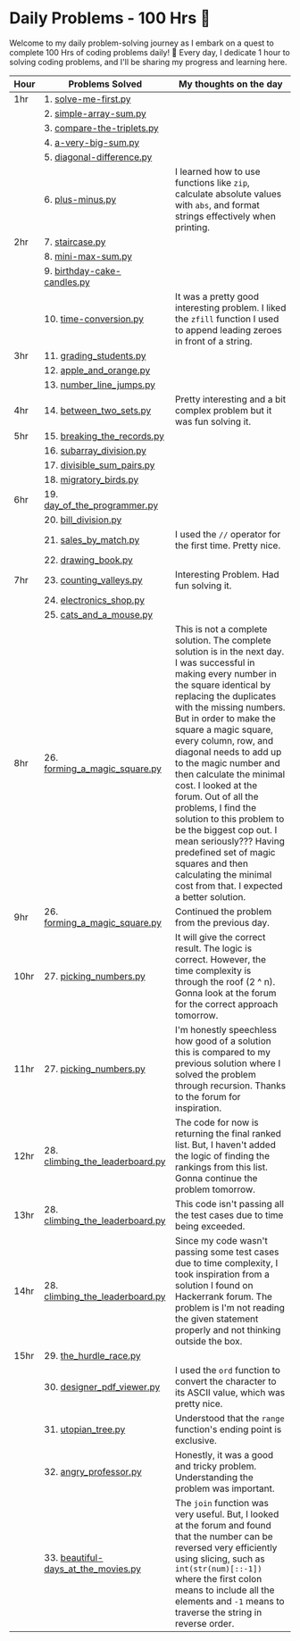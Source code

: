 # Daily Problems - 100 Hrs 🚀

Welcome to my daily problem-solving journey as I embark on a quest to complete 100 Hrs of coding problems daily! 🎉 Every day, I dedicate 1 hour to solving coding problems, and I'll be sharing my progress and learning here. 


| Hour | Problems Solved                                | My thoughts on the day                                    |
| ---- | ----------------------------------------------- | ------------------------------------------------------- |
| 1hr  | 1. [solve-me-first.py](https://github.com/HibbanHaroon/daily_problems/blob/main/Hackerrank/1hr/1.%20solve-me-first.py)  |  |
|      | 2. [simple-array-sum.py](https://github.com/HibbanHaroon/daily_problems/blob/main/Hackerrank/1hr/2.%20simple-array-sum.py)  |                                                         |
|      | 3. [compare-the-triplets.py](https://github.com/HibbanHaroon/daily_problems/blob/main/Hackerrank/1hr/3.%20compare-the-triplets.py)  |                                                         |
|      | 4. [a-very-big-sum.py](https://github.com/HibbanHaroon/daily_problems/blob/main/Hackerrank/1hr/4.%20a-very-big-sum.py)  |                                                         |
|      | 5. [diagonal-difference.py](https://github.com/HibbanHaroon/daily_problems/blob/main/Hackerrank/1hr/5.%20diagonal-difference.py)  |                                                         |
|      | 6. [plus-minus.py](https://github.com/HibbanHaroon/daily_problems/blob/main/Hackerrank/1hr/6.%20plus-minus.py)  |  I learned how to use functions like `zip`, calculate absolute values with `abs`, and format strings effectively when printing.  |
| 2hr  | 7. [staircase.py](https://github.com/HibbanHaroon/daily_problems/blob/main/Hackerrank/2hr/7.%20staircase.py)  |                                                         |
|      | 8. [mini-max-sum.py](https://github.com/HibbanHaroon/daily_problems/blob/main/Hackerrank/2hr/8.%20mini-max-sum.py)  |                                                         |
|      | 9. [birthday-cake-candles.py](https://github.com/HibbanHaroon/daily_problems/blob/main/Hackerrank/2hr/9.%20birthday-cake-candles.py)  |                                                         |
|      | 10. [time-conversion.py](https://github.com/HibbanHaroon/daily_problems/blob/main/Hackerrank/2hr/10.%20time-conversion.py)  | It was a pretty good interesting problem. I liked the `zfill` function I used to append leading zeroes in front of a string. |
| 3hr  | 11. [grading_students.py](https://github.com/HibbanHaroon/daily_problems/blob/main/Hackerrank/3hr/11.%20grading_students.py)  |                                                         |
|      | 12. [apple_and_orange.py](https://github.com/HibbanHaroon/daily_problems/blob/main/Hackerrank/3hr/12.%20apple_and_orange.py)  |                                                         |
|      | 13. [number_line_jumps.py](https://github.com/HibbanHaroon/daily_problems/blob/main/Hackerrank/3hr/13.%20number_line_jumps.py)  |                                                         |
| 4hr  | 14. [between_two_sets.py](https://github.com/HibbanHaroon/daily_problems/blob/main/Hackerrank/4hr/14.%20between_two_sets.py)  | Pretty interesting and a bit complex problem but it was fun solving it. |
| 5hr  | 15. [breaking_the_records.py](https://github.com/HibbanHaroon/daily_problems/blob/main/Hackerrank/5hr/15.%20breaking_the_records.py)  |                                                         |
|      | 16. [subarray_division.py](https://github.com/HibbanHaroon/daily_problems/blob/main/Hackerrank/5hr/16.%20subarray_division.py)  |                                                         |
|      | 17. [divisible_sum_pairs.py](https://github.com/HibbanHaroon/daily_problems/blob/main/Hackerrank/5hr/17.%20divisible_sum_pairs.py)  |                                                         |
|      | 18. [migratory_birds.py](https://github.com/HibbanHaroon/daily_problems/blob/main/Hackerrank/5hr/18.%20migratory_birds.py)  |                                                         |
| 6hr  | 19. [day_of_the_programmer.py](https://github.com/HibbanHaroon/daily_problems/blob/main/Hackerrank/6hr/19.%20day_of_the_programmer.py)  |                                                         |
|      | 20. [bill_division.py](https://github.com/HibbanHaroon/daily_problems/blob/main/Hackerrank/6hr/20.%20bill_division.py)  |                                                         |
|      | 21. [sales_by_match.py](https://github.com/HibbanHaroon/daily_problems/blob/main/Hackerrank/6hr/21.%20sales_by_match.py)  | I used the `//` operator for the first time. Pretty nice. |
|      | 22. [drawing_book.py](https://github.com/HibbanHaroon/daily_problems/blob/main/Hackerrank/6hr/22.%20drawing_book.py)  |                                                         |
| 7hr  | 23. [counting_valleys.py](https://github.com/HibbanHaroon/daily_problems/blob/main/Hackerrank/7hr/23.%20counting_valleys.py)  | Interesting Problem. Had fun solving it. |
|      | 24. [electronics_shop.py](https://github.com/HibbanHaroon/daily_problems/blob/main/Hackerrank/7hr/24.%20electronics_shop.py)  |                                                         |
|      | 25. [cats_and_a_mouse.py](https://github.com/HibbanHaroon/daily_problems/blob/main/Hackerrank/7hr/25.%20cats_and_a_mouse.py)  |                                                         |
| 8hr  | 26. [forming_a_magic_square.py](https://github.com/HibbanHaroon/daily_problems/blob/main/Hackerrank/8hr/26.%20forming_a_magic_square.py)  | This is not a complete solution. The complete solution is in the next day. I was successful in making every number in the square identical by replacing the duplicates with the missing numbers. But in order to make the square a magic square, every column, row, and diagonal needs to add up to the magic number and then calculate the minimal cost. I looked at the forum. Out of all the problems, I find the solution to this problem to be the biggest cop out. I mean seriously??? Having predefined set of magic squares and then calculating the minimal cost from that. I expected a better solution. |
| 9hr  | 26. [forming_a_magic_square.py](https://github.com/HibbanHaroon/daily_problems/blob/main/Hackerrank/9hr/26.%20forming_a_magic_square.py)  | Continued the problem from the previous day. |
| 10hr | 27. [picking_numbers.py](https://github.com/HibbanHaroon/daily_problems/blob/main/Hackerrank/10hr/27.%20picking_numbers.py)  | It will give the correct result. The logic is correct. However, the time complexity is through the roof (2 ^ n). Gonna look at the forum for the correct approach tomorrow. |
| 11hr | 27. [picking_numbers.py](https://github.com/HibbanHaroon/daily_problems/blob/main/Hackerrank/11hr/27.%20picking_numbers.py)  | I'm honestly speechless how good of a solution this is compared to my previous solution where I solved the problem through recursion. Thanks to the forum for inspiration. |
| 12hr | 28. [climbing_the_leaderboard.py](https://github.com/HibbanHaroon/daily_problems/blob/main/Hackerrank/12hr/28.%20climbing_the_leaderboard.py)  | The code for now is returning the final ranked list. But, I haven't added the logic of finding the rankings from this list. Gonna continue the problem tomorrow. |
| 13hr | 28. [climbing_the_leaderboard.py](https://github.com/HibbanHaroon/daily_problems/blob/main/Hackerrank/13hr/28.%20climbing_the_leaderboard.py)  | This code isn't passing all the test cases due to time being exceeded. |
| 14hr | 28. [climbing_the_leaderboard.py](https://github.com/HibbanHaroon/daily_problems/blob/main/Hackerrank/14hr/28.%20climbing_the_leaderboard.py)  | Since my code wasn't passing some test cases due to time complexity, I took inspiration from a solution I found on Hackerrank forum. The problem is I'm not reading the given statement properly and not thinking outside the box. |
| 15hr | 29. [the_hurdle_race.py](https://github.com/HibbanHaroon/daily_problems/blob/main/Hackerrank/15hr/29.%20the_hurdle_race.py)  |                                                         |
|      | 30. [designer_pdf_viewer.py](https://github.com/HibbanHaroon/daily_problems/blob/main/Hackerrank/15hr/30.%20designer_pdf_viewer.py)  | I used the `ord` function to convert the character to its ASCII value, which was pretty nice. |
|      | 31. [utopian_tree.py](https://github.com/HibbanHaroon/daily_problems/blob/main/Hackerrank/15hr/31.%20utopian_tree.py)  | Understood that the `range` function's ending point is exclusive. |
|      | 32. [angry_professor.py](https://github.com/HibbanHaroon/daily_problems/blob/main/Hackerrank/15hr/32.%20angry_professor.py)  | Honestly, it was a good and tricky problem. Understanding the problem was important. |
|      | 33. [beautiful-days_at_the_movies.py](https://github.com/HibbanHaroon/daily_problems/blob/main/Hackerrank/15hr/33.%20beautiful-days_at_the_movies.py)  | The `join` function was very useful. But, I looked at the forum and found that the number can be reversed very efficiently using slicing, such as `int(str(num)[::-1])` where the first colon means to include all the elements and `-1` means to traverse the string in reverse order. |
